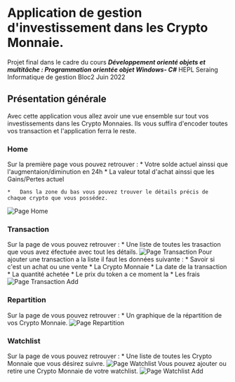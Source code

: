 # Application de gestion d'investissement dans les Crypto Monnaie. #

Projet final dans le cadre du cours ***Développement orienté objets et multitâche : Programmation orientée objet Windows- C#***
HEPL Seraing Informatique de gestion Bloc2 Juin 2022



## Présentation générale

Avec cette application vous allez avoir une vue ensemble sur tout vos investissements dans les Crypto Monnaies. Ils vous suffira d'encoder toutes vos transaction et l'application ferra le reste. 



### Home
Sur la première page vous pouvez retrouver :
	*	Votre solde actuel ainssi que l'augmentaion/diminution en 24h
	*	La valeur total d'achat ainssi que les Gains/Pertes actuel

	*	Dans la zone du bas vous pouvez trouver le détails précis de 	chaque crypto que vous possédez.
![Page Home](https://github.com/hepl-csb-student22/labo-final-TheoDeb/blob/main/documentation/screenshot/home.png)
### Transaction
Sur la page de vous pouvez retrouver :
	*	Une liste de toutes les trasaction que vous avez éfectuée avec tout les détails.
![Page Transaction](https://github.com/hepl-csb-student22/labo-final-TheoDeb/blob/main/documentation/screenshot/transaction.png)
Pour ajouter une transaction a la liste il faut les données suivante :
	*	Savoir si c'est un achat ou une vente
	*	La Crypto Monnaie
	*	La date de la transaction
	*	La quantité achetée
	*	Le prix du token a ce moment la
	*	Les frais
![Page Transaction Add](https://github.com/hepl-csb-student22/labo-final-TheoDeb/blob/main/documentation/screenshot/transaction_add.png)
### Repartition
Sur la page de vous pouvez retrouver :
	*	Un graphique de la répartition de vos Crypto Monnaie.
![Page Repartition](https://github.com/hepl-csb-student22/labo-final-TheoDeb/blob/main/documentation/screenshot/repartition.png)
### Watchlist
Sur la page de vous pouvez retrouver :
	*	Une liste de toutes les Crypto Monnaie que vous désirez suivre.
![Page Watchlist](https://github.com/hepl-csb-student22/labo-final-TheoDeb/blob/main/documentation/screenshot/watchlist.png)
Vous pouvez ajouter ou retire une Crypto Monnaie de votre watchlist.
![Page Watchlist Add](https://github.com/hepl-csb-student22/labo-final-TheoDeb/blob/main/documentation/screenshot/watchlist_add.png)